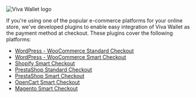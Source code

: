 ![Viva Wallet logo](https://user-images.githubusercontent.com/44943019/64185447-0f95b900-ce65-11e9-94ef-4e70bdf1a72e.png)

If you're using one of the popular e-commerce platforms for your online store, we've developed plugins to enable easy integration of Viva Wallet as the payment method at checkout. These plugins cover the following platforms:

 - <a href="https://woocommerce.com/products/viva-wallet-for-woocommerce">WordPress - WooCommerce Standard Checkout</a><br/>
 - <a href="https://github.com/VivaPayments/API/tree/master/Plugins/vivawallet-woocommerce-gateway">WordPress - WooCommerce Smart Checkout</a><br/>
 - <a href="https://developer.vivawallet.com/plugins/shopify/">Shopify Smart Checkout</a><br/>
 - <a href="https://addons.prestashop.com/en/payment-card-wallet/51219-viva-wallet-standard-checkout.html">PrestaShop Standard Checkout</a><br/> 
 - <a href="https://addons.prestashop.com/en/payment/89363-viva-wallet-smart-checkout.html">PrestaShop Smart Checkout</a><br/>
 - <a href="https://github.com/VivaPayments/API/tree/master/Plugins/opencart/Opencart%203">OpenCart Smart Checkout</a><br/>
 - <a href="https://github.com/VivaPayments/API/tree/master/Plugins/magento_vivawallet/magento23_vivawallet/Ced/VivaPayments">Magento Smart Checkout</a>
